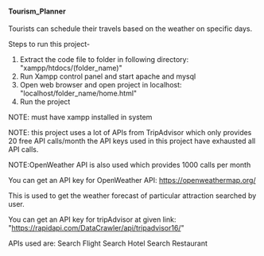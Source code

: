 #### Tourism_Planner


Tourists can schedule their travels based on the weather on specific days.

Steps to run this project-

1. Extract the code file to folder in following directory:
       "xampp/htdocs/(folder_name)"
2. Run Xampp control panel and start apache and mysql
3. Open web browser and open project in localhost:
       "localhost/folder_name/home.html"
4. Run the project

NOTE: must have xampp installed in system

NOTE: this project uses a lot of APIs from TripAdvisor which only provides 20 free API calls/month
      the API keys used in this project have exhausted all API calls.
      
      
NOTE:OpenWeather API is also used which provides 1000 calls per month



You can get an API key for OpenWeather API:
             https://openweathermap.org/
             
             
             
This is used to get the weather forecast of particular attraction searched by user.


You can get an API key for tripAdvisor at given link:
      "https://rapidapi.com/DataCrawler/api/tripadvisor16/"
      
      
APIs used are:
      Search Flight
      Search Hotel
      Search Restaurant
